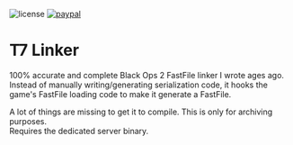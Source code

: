 ![license](https://img.shields.io/github/license/momo5502/t7-linker.svg)
[![paypal](https://img.shields.io/badge/PayPal-support-blue.svg?logo=paypal)](https://paypal.me/momo5502)

# T7 Linker

100% accurate and complete Black Ops 2 FastFile linker I wrote ages ago.  
Instead of manually writing/generating serialization code, it hooks the game's FastFile loading code to make it generate a FastFile.

A lot of things are missing to get it to compile. This is only for archiving purposes.  
Requires the dedicated server binary.
